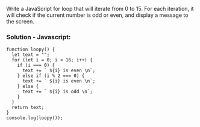 Write a JavaScript for loop that will iterate from 0 to 15. For each iteration, it will check if the current number is odd or even, and display a message to the screen.

### Solution - Javascript:
```
function loopy() {
  let text = "";
  for (let i = 0; i < 16; i++) {
    if (i === 0) {
      text += ` ${i} is even \n`;
    } else if (i % 2 === 0) {
      text += ` ${i} is even \n`;
    } else {
      text += ` ${i} is odd \n`;
    }
  }
  return text;
}
console.log(loopy());
```